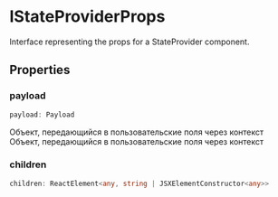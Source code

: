 # IStateProviderProps

Interface representing the props for a StateProvider component.

## Properties

### payload

```ts
payload: Payload
```

Объект, передающийся в пользовательские
поля через контекст
Объект, передающийся в пользовательские
поля через контекст

### children

```ts
children: ReactElement<any, string | JSXElementConstructor<any>>
```
